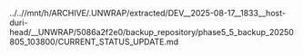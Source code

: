 ../..//mnt/h/ARCHIVE/.UNWRAP/extracted/DEV__2025-08-17__1833__host-duri-head/__UNWRAP/5086a2f2e0/backup_repository/phase5_5_backup_20250805_103800/CURRENT_STATUS_UPDATE.md